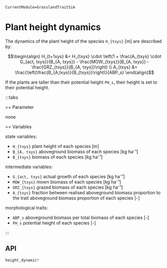 ```@meta
CurrentModule=GrasslandTraitSim
```

# Plant height dynamics

The dynamics of the plant height of the species ``H_{txys}`` [m] are described by:
```math
\begin{align}
H_{t+1xys} &= H_{txys} \cdot \left(1 + \frac{A_{txys} \cdot G_{act, txys}}{B_{A, txys}} - \frac{MOW_{txys}}{B_{A, txys}} - \frac{GRZ_{txys}}{B_{A, txys}}\right) \\
A_{txys} &= \frac{\left(\frac{B_{A,txys}}{B_{txys}}\right)}{ABP_s}
\end{align}
```
If the plants are taller than their potential height ``PH_s``, their height is set to their potential height.


:::tabs

== Parameter

none

== Variables

state variables:
- ``H_{txys}`` plant height of each species [m]
- ``B_{A, txys}`` aboveground biomass of each species [kg ha⁻¹]
- ``B_{txys}`` biomass of each species [kg ha⁻¹]

intermediate variables:
- ``G_{act, txys}`` actual growth of each species [kg ha⁻¹]
- ``MOW_{txys}`` mown biomass of each species [kg ha⁻¹]
- ``GRZ_{txys}`` grazed biomass of each species [kg ha⁻¹]
- ``A_{txys}`` fraction between realised aboveground biomass proportion to the trait aboveground biomass proportion of each species [-]

morphological traits:
- ``ABP_s`` aboveground biomass per total biomass of each species [-]
- ``PH_s`` potential height of each species [-]

:::

## API

```@docs
height_dynamic!
```